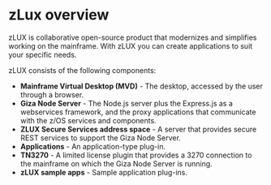 # zLux overview

zLUX is collaborative open-source product that modernizes and simplifies working on the mainframe. With zLUX you can create applications to suit your specific needs. 

zLUX consists of the following components:

- **Mainframe Virtual Desktop (MVD)** - The desktop, accessed by the user through a browser.
- **Giza Node Server** - The Node.js server plus the Express.js as a webservices framework, and the proxy applications that communicate with the z/OS services and components.
- **ZLUX Secure Services address space** - A server that provides secure REST services to support the Giza Node Server.
- **Applications** - An application-type plug-in.
- **TN3270** - A limited license plugin that provides a 3270 connection to the mainframe on which the Giza Node Server is running.
- **zLUX sample apps** - Sample application plug-ins.